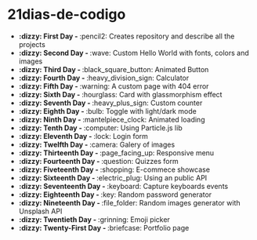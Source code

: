 # 21dias-de-codigo

<ul>
   <li><b> :dizzy: First Day - </b> :pencil2: Creates repository and describe all the projects</li>
    <li><b> :dizzy: Second Day - </b> :wave: Custom Hello World with fonts, colors and images</li>
    <li><b> :dizzy: Third Day - </b> :black_square_button: Animated Button </li>
    <li><b> :dizzy: Fourth Day - </b> :heavy_division_sign: Calculator</li>
    <li><b> :dizzy: Fifth Day - </b> :warning: A custom page with 404 error</li>
    <li><b> :dizzy: Sixth Day - </b> :hourglass: Card with glassmorphism effect</li>
    <li><b> :dizzy: Seventh Day - </b> :heavy_plus_sign: Custom counter</li>
    <li><b> :dizzy: Eighth Day - </b> :bulb: Toggle with light/dark mode</li>
    <li><b> :dizzy: Ninth Day - </b> :mantelpiece_clock:	 Animated loading</li>
    <li><b> :dizzy: Tenth Day - </b> :computer: Using Particle.js lib</li>
    <li><b> :dizzy: Eleventh Day - </b>:lock: Login form</li>
    <li><b> :dizzy: Twelfth Day - </b> :camera: Galery of images</li>
    <li><b> :dizzy: Thirteenth Day - </b> :page_facing_up: Responsive menu</li>
    <li><b> :dizzy: Fourteenth Day - </b> :question: Quizzes form</li>
    <li><b> :dizzy: Fiveteenth Day - </b> :shopping: E-commece showcase</li>
    <li><b> :dizzy: Sixteenth Day - </b> :electric_plug: Using an public API</li>
    <li><b> :dizzy: Seventeenth Day - </b> :keyboard: Capture keyboards events</li>
    <li><b> :dizzy: Eighteenth Day - </b> :key: Random password generator</li>
    <li><b> :dizzy: Nineteenth Day - </b> :file_folder: Random images generator with Unsplash API</li>
    <li><b> :dizzy: Twentieth Day - </b> :grinning:	 Emoji picker</li>
    <li><b> :dizzy: Twenty-First Day - </b> :briefcase: Portfolio page</li>
